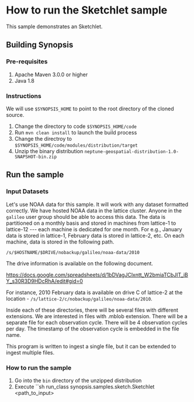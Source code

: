 # How to run the Sketchlet sample
This sample demonstrates an Sketchlet.

## Building Synopsis
### Pre-requisites
1. Apache Maven 3.0.0 or higher
2. Java 1.8

### Instructions
We will use ``$SYNOPSIS_HOME`` to point to the root directory of the cloned source.
1. Change the directory to code ``$SYNOPSIS_HOME/code``
2. Run ``mvn clean install`` to launch the build process
3. Change the directroy to ``$SYNOPSIS_HOME/code/modules/distribution/target``
4. Unzip the binary distribution ``neptune-geospatial-distribution-1.0-SNAPSHOT-bin.zip``

## Run the sample
### Input Datasets
Let's use NOAA data for this sample. It will work with any dataset formatted correctly. We have hosted NOAA data in the lattice cluster. 
Anyone in the ``galileo`` user group should be able to access this data. The data is partitioned on a monthly basis and stored in machines 
from lattice-1 to lattice-12 --- each machine is dedicated for one month. For e.g., January data is stored in lattice-1, February data is stored in lattice-2, etc. On each machine, data is stored in the following path.

``/s/$HOSTNAME/$DRIVE/nobackup/galileo/noaa-data/2010``

The drive information is available on the following document.

https://docs.google.com/spreadsheets/d/1bDVagJClxntt_W2bmiaTCbJIT_iBY_s30R3D9HDcRhA/edit#gid=0

For instance, 2010 February data is available on drive C of lattice-2 at the location - ``/s/lattice-2/c/nobackup/galileo/noaa-data/2010``.

Inside each of these directories, there will be several files with different extensions. We are interested in files with .mblob extension. 
There will be a separate file for each observation cycle. There will be 4 observation cycles per day. The timestamp of the observation cycle is embedded in the file name.

This program is written to ingest a single file, but it can be extended to ingest multiple files.

### How to run the sample
1. Go into the ``bin`` directory of the unzipped distribution
2. Execute ``sh run_class synopsis.samples.sketch.Sketchlet <path_to_input>


